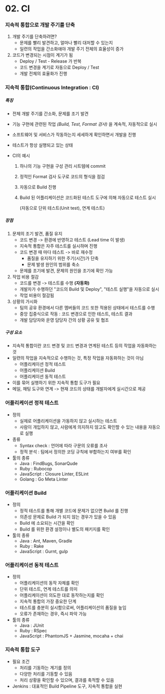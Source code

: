 # 02. CI

### 지속적 통합으로 개발 주기를 단축

1. 개발 주기를 단축하려면?
   - 문제를 빨리 발견하고, 얼마나 빨리 대처할 수 있는지
   - 일련의 작업을 간소화애야 개발 주기 전체의 효율성이 증가
2. 코드가 변경되는 시점이 계기가 됨
   - Deploy / Test - Release 가 반복
   - 코드 변경을 계기로 자동으로 Deploy / Test
   - 개발 전체의 효율화가 진행

### 지속적 통합(Continuous Integration : CI)

##### 특징

- 전체 개발 주기를 간소화, 문제를 조기 발견
- 기능 구현에 관련된 작업 _(Build, Test, Format 검사)_ 을 계속적, 자동적으로 실시
- 소프트웨어 및 서비스가 작동하는지 세세하게 확인하면서 개발을 진행
- 테스트가 항상 실행되고 있는 상태
- CI의 예시

  1. 하나의 기능 구현을 구성 관리 시트템에 commit
  2. 정적인 Format 검사 도구로 코드의 형식을 점검
  3. 자동으로 Build 진행
  4. Build 된 어플리케이션은 코드화된 테스트 도구에 의해 자동으로 테스트 실시

     (자동으로 단위 테스트(Unit test), 연계 테스트)

##### 장점

1. 문제의 조기 발견, 품질 유지
   - 코드 변경 -> 환경에 반영하고 테스트 (Lead time 이 발생)
   - 지속적 통합은 자주 테스트를 실시하며 진행
   - 코드 변경 때 마다 테스트 -> 바로 재수정
     - 품질을 유지하기 위한 주기(시간)가 단축
     - 문제 발생 원인의 범위를 축소
   - 문제를 조기에 발견, 문제의 원인을 조기에 확인 가능
2. 작업 비용 절감
   - 코드를 변경 -> 테스트를 수행 **(자동화)**
   - 개발자가 수행하던 "코드의 Build 및 Deploy", "테스트 실행"을 자동으로 실시
   - 작업 비용이 절감됨
3. 상황의 가시화
   - 팀의 공유 환경에서 다른 멤버들의 코드 또한 적용된 상태에서 테스트를 수행
   - 중앙 집중식으로 작동 : 코드 변경으로 인한 테스트, 테스트 결과
   - 개발 담당자와 운영 담당자 간의 상황 공유 및 협조

##### 구성 요소

- 지속적 통합이란 코드 변경 및 코드 변경과 연계된 테스트 등의 작업을 자동화하는 것
- 일련의 작업을 지속적으로 수행하는 것, 특정 작업을 자동화하는 것이 아님
  - 어플리케이션 정적 테스트
  - 어플리케이션 Build
  - 어플리케이션 동적 테스트
- 이를 묶어 실행하기 위한 지속적 통합 도구가 필요
- 메일, 채팅 도구와 연계 -> 현재 코드의 상태를 개발자에게 실시간으로 제공

### 어플리케이션 정적 테스트

- 정의
  - 실제로 어플리케이션을 가동하지 않고 실시하는 테스트
  - 사람이 개입하지 않고, 사람에게 의지하지 않고도 확인할 수 있는 내용을 자동으로 실행
- 종류
  - Syntax check : 언어에 따라 구문의 오류를 조사
  - 정적 분석 : 팀에서 정의한 코딩 규칙에 부합하는지 여부를 확인
- 툴의 종류
  - Java : FindBugs, SonarQude
  - Ruby : Rubocop
  - JavaScript : Closure Linter, ESLint
  - Golang : Go Meta Linter

### 어플리케이션 Build

- 정의
  - 정적 테스트를 통해 개별 코드에 문제가 없으면 Build 를 진행
  - 의존성 문제로 Build 가 되지 않는 경우가 있을 수 있음
  - Build 에 소요되는 시간을 확인
  - Build 를 위한 환경 설정이나 별도의 패키지를 확인
- 툴의 종류
  - Java : Ant, Maven, Gradle
  - Ruby : Rake
  - JavaScript : Gurnt, gulp

### 어플리케이션 동적 테스트

- 정의
  - 어플리케이션의 동작 자체를 확인
  - 단위 테스트, 연계 테스트를 의미
  - 어플리케이션이 의도한 대로 동작하는지를 확인
  - 지속적 통합의 가장 중요한 단계
  - 테스트를 충분히 실시함으로써, 어플리케이션의 품질을 높임
  - 오류가 존재하는 경우, 즉시 파악 가능
- 툴의 종류
  - Java : JUnit
  - Ruby : RSpec
  - JavaScript : PhantomJS + Jasmine, mocaha + chai

### 지속적 통합 도구

- 필요 조건
  - 처리를 기동하는 계기를 정의
  - 다양한 처리를 기동할 수 있음
  - 처리 상황을 확인할 수 있으며, 결과를 축적할 수 있음
- Jenkins : 대표적인 Build Pipeline 도구, 지속적 통합을 실현
